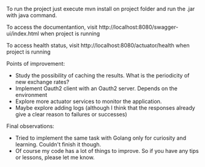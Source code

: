 To run the project just execute mvn install on project folder and run the .jar with java command.

To access the documentantion, visit http://localhost:8080/swagger-ui/index.html when project is running

To access health status, visit http://localhost:8080/actuator/health when project is running

Points of improvement:
- Study the possibility of caching the results. What is the periodicity of new exchange rates?
- Implement Oauth2 client with an Oauth2 server. Depends on the environment
- Explore more actuator services to monitor the application.
- Maybe explore adding logs (although I think that the responses already give a clear reason to failures or successes)

Final observations:
- Tried to implement the same task with Golang only for curiosity and learning. Couldn't finish it though.
- Of course my code has a lot of things to improve. So if you have any tips or lessons, please let me know.